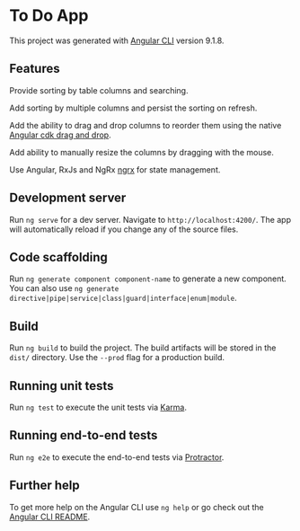 # To Do App

This project was generated with [Angular CLI](https://github.com/angular/angular-cli) version 9.1.8.

## Features

Provide sorting by table columns and searching.

Add sorting by multiple columns and persist the sorting on refresh.

Add the ability to drag and drop columns to reorder them using the native [Angular cdk drag and drop](https://material.angular.io/cdk/drag-drop/overview).

Add ability to manually resize the columns by dragging with the mouse.

Use Angular, RxJs and NgRx [ngrx](https://ngrx.io/) for state management.


## Development server

Run `ng serve` for a dev server. Navigate to `http://localhost:4200/`. The app will automatically reload if you change any of the source files.

## Code scaffolding

Run `ng generate component component-name` to generate a new component. You can also use `ng generate directive|pipe|service|class|guard|interface|enum|module`.

## Build

Run `ng build` to build the project. The build artifacts will be stored in the `dist/` directory. Use the `--prod` flag for a production build.

## Running unit tests

Run `ng test` to execute the unit tests via [Karma](https://karma-runner.github.io).

## Running end-to-end tests

Run `ng e2e` to execute the end-to-end tests via [Protractor](http://www.protractortest.org/).

## Further help

To get more help on the Angular CLI use `ng help` or go check out the [Angular CLI README](https://github.com/angular/angular-cli/blob/master/README.md).
